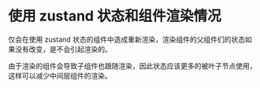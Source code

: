 # 使用 zustand 状态和组件渲染情况

仅会在使用 zustand 状态的组件中造成重新渲染，渲染组件的父组件们的状态如果没有改变，是不会引起渲染的。

由于渲染的组件会导致子组件也跟随渲染，因此状态应该更多的被叶子节点使用，这样可以减少中间层组件的渲染。


